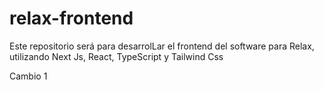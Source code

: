 # relax-frontend
Este repositorio será para desarrolLar el frontend del software para Relax, utilizando Next Js, React, TypeScript  y Tailwind Css

Cambio 1